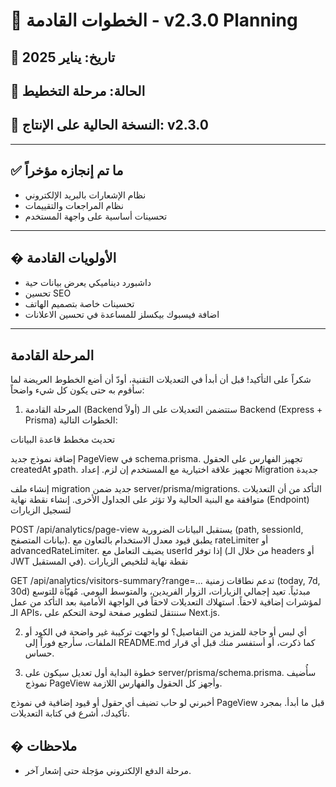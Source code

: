 # 🚀 الخطوات القادمة - v2.3.0 Planning

## 📅 تاريخ: يناير 2025
## 🎯 الحالة: مرحلة التخطيط
## 📝 النسخة الحالية على الإنتاج: v2.3.0

---

## ✅ ما تم إنجازه مؤخراً
- نظام الإشعارات بالبريد الإلكتروني
- نظام المراجعات والتقييمات
- تحسينات أساسية على واجهة المستخدم

---

## � الأولويات القادمة
- داشبورد ديناميكي يعرض بيانات حية
- تحسين SEO
- تحسينات خاصة بتصميم الهاتف
- اضافة فيسبوك بيكسلز للمساعدة في تحسين الاعلانات 


---
## المرحلة القادمة 
شكراً على التأكيد! قبل أن أبدأ في التعديلات التقنية، أودّ أن أضع الخطوط العريضة لما سأقوم به حتى يكون كل شيء واضحاً:

1. المرحلة القادمة (Backend أولاً)
ستتضمن التعديلات على الـ Backend (Express + Prisma) الخطوات التالية:

تحديث مخطط قاعدة البيانات

إضافة نموذج جديد PageView في schema.prisma.
تجهيز الفهارس على الحقول createdAt وpath.
تجهيز علاقة اختيارية مع المستخدم إن لزم.
إعداد Migration جديدة

إنشاء ملف migration جديد ضمن server/prisma/migrations.
التأكد من أن التعديلات متوافقة مع البنية الحالية ولا تؤثر على الجداول الأخرى.
إنشاء نقطة نهاية (Endpoint) لتسجيل الزيارات

POST /api/analytics/page-view
يستقبل البيانات الضرورية (path, sessionId, بيانات المتصفح).
يطبق قيود معدل الاستخدام بالتعاون مع rateLimiter أو advancedRateLimiter.
يضيف التعامل مع userId إذا توفر (من خلال الـ headers أو JWT في المستقبل).
نقطة نهاية لتلخيص الزيارات

GET /api/analytics/visitors-summary?range=...
تدعم نطاقات زمنية (today, 7d, 30d) مبدئياً.
تعيد إجمالي الزيارات، الزوار الفريدين، والمتوسط اليومي.
مُهيّأة للتوسع لمؤشرات إضافية لاحقاً.
استهلاك التعديلات لاحقاً في الواجهة الأمامية
بعد التأكد من عمل الـ APIs، سننتقل لتطوير صفحة لوحة التحكم على Next.js.

2. أي لبس أو حاجة للمزيد من التفاصيل؟
لو واجهت تركيبة غير واضحة في الكود أو الملفات، سأرجع فوراً إلى README.md كما ذكرت، أو أستفسر منك قبل أي قرار حساس.

3. خطوة البداية
أول تعديل سيكون على server/prisma/schema.prisma. سأُضيف نموذج PageView وأجهز كل الحقول والفهارس اللازمة.

أخبرني لو حاب تضيف أي حقول أو قيود إضافية في نموذج PageView قبل ما أبدأ. بمجرد تأكيدك، أشرع في كتابة التعديلات.

## � ملاحظات
- مرحلة الدفع الإلكتروني مؤجلة حتى إشعار آخر.